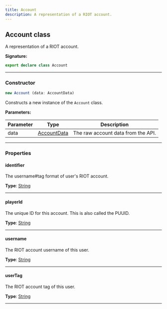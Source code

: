 ```yaml
---
title: Account
description: A representation of a RIOT account.
---
```


## Account class

A representation of a RIOT account.

**Signature:**

```ts
export declare class Account 
```

---

### Constructor

```ts
new Account (data: AccountData)
```

Constructs a new instance of the `Account` class.

**Parameters:**

| Parameter | Type | Description |
| --------- | ---- | ----------- |
| data | [AccountData](/api/AccountData.md) | The raw account data from the API. |
---

### Properties

#### identifier

The username#tag format of user's RIOT account.



**Type**: [String](https://developer.mozilla.org/en-US/docs/Web/JavaScript/Reference/Global_Objects/String)

---

#### playerId

The unique ID for this account. This is also called the PUUID.



**Type**: [String](https://developer.mozilla.org/en-US/docs/Web/JavaScript/Reference/Global_Objects/String)

---

#### username

The RIOT account username of this user.



**Type**: [String](https://developer.mozilla.org/en-US/docs/Web/JavaScript/Reference/Global_Objects/String)

---

#### userTag

The RIOT account tag of this user.



**Type**: [String](https://developer.mozilla.org/en-US/docs/Web/JavaScript/Reference/Global_Objects/String)

---

